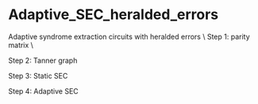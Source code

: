 # Adaptive_SEC_heralded_errors
Adaptive syndrome extraction circuits with heralded errors \\
Step 1: parity matrix \\

Step 2: Tanner graph

Step 3: Static SEC

Step 4: Adaptive SEC
